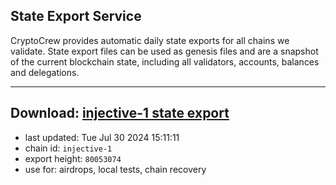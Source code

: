 ## State Export Service
CryptoCrew provides automatic daily state exports for all chains we validate. State export files can be used as genesis files and are a snapshot of the current blockchain state, including all validators, accounts, balances and delegations.

---
**Download: [injective-1 state export](https://dl-eu2.ccvalidators.com/SERVICE/injective/injective-1_export_80053074.json)**
---

- last updated: Tue Jul 30 2024 15:11:11
- chain id: `injective-1`
- export height: `80053074`
- use for: airdrops, local tests, chain recovery
